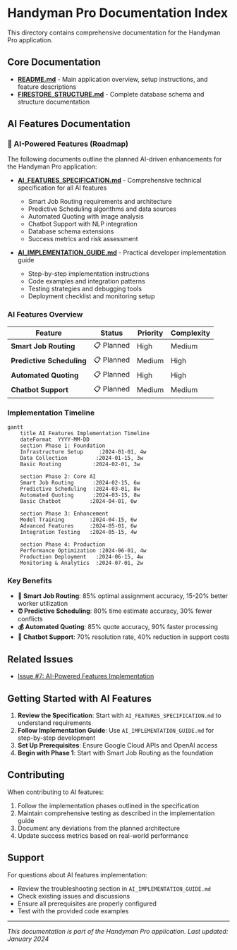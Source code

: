 # Handyman Pro Documentation Index

This directory contains comprehensive documentation for the Handyman Pro application.

## Core Documentation

- **[README.md](./README.md)** - Main application overview, setup instructions, and feature descriptions
- **[FIRESTORE_STRUCTURE.md](./FIRESTORE_STRUCTURE.md)** - Complete database schema and structure documentation

## AI Features Documentation

### 🤖 AI-Powered Features (Roadmap)

The following documents outline the planned AI-driven enhancements for the Handyman Pro application:

- **[AI_FEATURES_SPECIFICATION.md](./AI_FEATURES_SPECIFICATION.md)** - Comprehensive technical specification for all AI features
  - Smart Job Routing requirements and architecture
  - Predictive Scheduling algorithms and data sources
  - Automated Quoting with image analysis
  - Chatbot Support with NLP integration
  - Database schema extensions
  - Success metrics and risk assessment

- **[AI_IMPLEMENTATION_GUIDE.md](./AI_IMPLEMENTATION_GUIDE.md)** - Practical developer implementation guide
  - Step-by-step implementation instructions
  - Code examples and integration patterns
  - Testing strategies and debugging tools
  - Deployment checklist and monitoring setup

### AI Features Overview

| Feature | Status | Priority | Complexity |
|---------|--------|----------|------------|
| **Smart Job Routing** | 📋 Planned | High | Medium |
| **Predictive Scheduling** | 📋 Planned | Medium | High |
| **Automated Quoting** | 📋 Planned | High | High |
| **Chatbot Support** | 📋 Planned | Medium | Medium |

### Implementation Timeline

```mermaid
gantt
    title AI Features Implementation Timeline
    dateFormat  YYYY-MM-DD
    section Phase 1: Foundation
    Infrastructure Setup     :2024-01-01, 4w
    Data Collection         :2024-01-15, 3w
    Basic Routing          :2024-02-01, 3w
    
    section Phase 2: Core AI
    Smart Job Routing      :2024-02-15, 6w
    Predictive Scheduling  :2024-03-01, 8w
    Automated Quoting      :2024-03-15, 8w
    Basic Chatbot         :2024-04-01, 6w
    
    section Phase 3: Enhancement
    Model Training        :2024-04-15, 6w
    Advanced Features     :2024-05-01, 6w
    Integration Testing   :2024-05-15, 4w
    
    section Phase 4: Production
    Performance Optimization :2024-06-01, 4w
    Production Deployment   :2024-06-15, 4w
    Monitoring & Analytics  :2024-07-01, 2w
```

### Key Benefits

- **🎯 Smart Job Routing**: 85% optimal assignment accuracy, 15-20% better worker utilization
- **⏰ Predictive Scheduling**: 80% time estimate accuracy, 30% fewer conflicts
- **💰 Automated Quoting**: 85% quote accuracy, 90% faster processing
- **🤖 Chatbot Support**: 70% resolution rate, 40% reduction in support costs

## Related Issues

- [Issue #7: AI-Powered Features Implementation](https://github.com/Yeeeetmaster69/Yeeeetmaster69.github.io/issues/7)

## Getting Started with AI Features

1. **Review the Specification**: Start with `AI_FEATURES_SPECIFICATION.md` to understand requirements
2. **Follow Implementation Guide**: Use `AI_IMPLEMENTATION_GUIDE.md` for step-by-step development
3. **Set Up Prerequisites**: Ensure Google Cloud APIs and OpenAI access
4. **Begin with Phase 1**: Start with Smart Job Routing as the foundation

## Contributing

When contributing to AI features:

1. Follow the implementation phases outlined in the specification
2. Maintain comprehensive testing as described in the implementation guide
3. Document any deviations from the planned architecture
4. Update success metrics based on real-world performance

## Support

For questions about AI features implementation:

- Review the troubleshooting section in `AI_IMPLEMENTATION_GUIDE.md`
- Check existing issues and discussions
- Ensure all prerequisites are properly configured
- Test with the provided code examples

---

*This documentation is part of the Handyman Pro application. Last updated: January 2024*